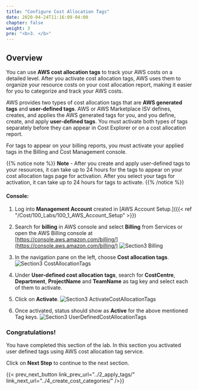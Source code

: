 ```yaml
---
title: "Configure Cost Allocation Tags"
date: 2020-04-24T11:16:09-04:00
chapter: false
weight: 3
pre: "<b>3. </b>"
---
```


## Overview

You can use **AWS cost allocation tags** to track your AWS costs on a detailed level. After you activate cost allocation tags, AWS uses them to organize your resource costs on your cost allocation report, making it easier for you to categorize and track your AWS costs.

AWS provides two types of cost allocation tags that are **AWS generated tags** and **user-defined tags**. AWS or AWS Marketplace ISV defines, creates, and applies the AWS generated tags for you, and you define, create, and apply **user-defined tags**. You must activate both types of tags separately before they can appear in Cost Explorer or on a cost allocation report.

For tags to appear on your billing reports, you must activate your applied tags in the Billing and Cost Management console.

{{% notice note %}}
**Note** - After you create and apply user-defined tags to your resources, it can take up to 24 hours for the tags to appear on your cost allocation tags page for activation. After you select your tags for activation, it can take up to 24 hours for tags to activate.
{{% /notice %}}

#### Console:

1. Log into **Management Account** created in [AWS Account Setup.]({{< ref "/Cost/100_Labs/100_1_AWS_Account_Setup" >}})

2. Search for **billing** in AWS console and select **Billing** from Services or open the AWS Billing console at
 [https://console.aws.amazon.com/billing/](https://console.aws.amazon.com/billing/)
 ![Section3 Billing](/Cost/200_Cost_Category/Images/section3/billingService.png)

3. In the navigation pane on the left, choose **Cost allocation tags**.
 ![Section3 CostAllocationTags](/Cost/200_Cost_Category/Images/section3/costAllocationTags.png)

4. Under **User-defined cost allocation tags**, search for **CostCentre**, **Department**, **ProjectName** and **TeamName** as tag key and select each of them to activate.

5. Click on **Activate**.
 ![Section3 ActivateCostAllocationTags](/Cost/200_Cost_Category/Images/section3/activateCostAllocationTags.png)

6. Once activated, status should show as **Active** for the above mentioned Tag keys.
 ![Section3 UserDefinedCostAllocationTags](/Cost/200_Cost_Category/Images/section3/userDefinedCostAllocationTags.png)

### Congratulations!

You have completed this section of the lab. In this section you
activated user defined tags using AWS cost allocation tag service.

Click on **Next Step** to continue to the next section.

{{< prev_next_button link_prev_url="../2_apply_tags/" link_next_url="../4_create_cost_categories/" />}}